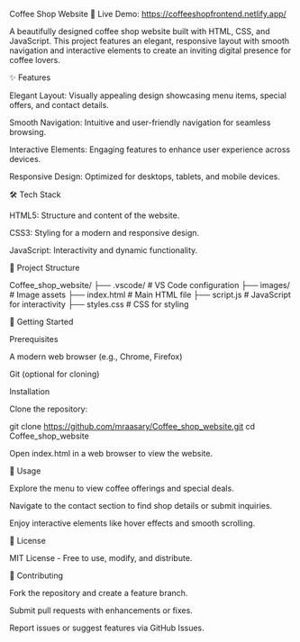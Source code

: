 Coffee Shop Website 🔗 Live Demo: https://coffeeshopfrontend.netlify.app/

A beautifully designed coffee shop website built with HTML, CSS, and JavaScript. This project features an elegant, responsive layout with smooth navigation and interactive elements to create an inviting digital presence for coffee lovers.

✨ Features





Elegant Layout: Visually appealing design showcasing menu items, special offers, and contact details.



Smooth Navigation: Intuitive and user-friendly navigation for seamless browsing.



Interactive Elements: Engaging features to enhance user experience across devices.



Responsive Design: Optimized for desktops, tablets, and mobile devices.

🛠️ Tech Stack





HTML5: Structure and content of the website.



CSS3: Styling for a modern and responsive design.



JavaScript: Interactivity and dynamic functionality.

📁 Project Structure

Coffee_shop_website/
├── .vscode/              # VS Code configuration
├── images/               # Image assets
├── index.html            # Main HTML file
├── script.js             # JavaScript for interactivity
├── styles.css            # CSS for styling

🚀 Getting Started

Prerequisites





A modern web browser (e.g., Chrome, Firefox)



Git (optional for cloning)

Installation





Clone the repository:

git clone https://github.com/mraasary/Coffee_shop_website.git
cd Coffee_shop_website



Open index.html in a web browser to view the website.

🎯 Usage





Explore the menu to view coffee offerings and special deals.



Navigate to the contact section to find shop details or submit inquiries.



Enjoy interactive elements like hover effects and smooth scrolling.

📄 License

MIT License - Free to use, modify, and distribute.

🤝 Contributing





Fork the repository and create a feature branch.



Submit pull requests with enhancements or fixes.



Report issues or suggest features via GitHub Issues.
